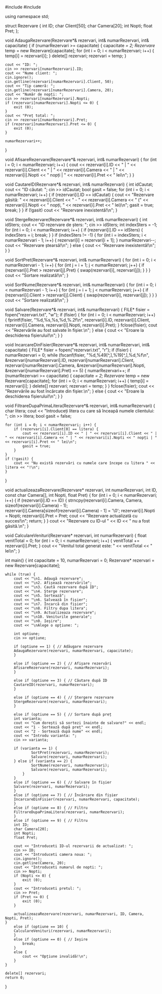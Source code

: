 #include <iostream> 
#include <cstring> 

using namespace std;

struct Rezervare {
    int ID;
    char Client[50];
    char Camera[20];
    int Nopti;
    float Pret;
};

void AdaugaRezervare(Rezervare*& rezervari, int& numarRezervari, int& capacitate) {
    if (numarRezervari >= capacitate) {
        capacitate *= 2;
        Rezervare* temp = new Rezervare[capacitate];
        for (int i = 0; i < numarRezervari; i++) {
            temp[i] = rezervari[i];
        }
        delete[] rezervari;
        rezervari = temp;
    }

    cout << "ID: ";
    cin >> rezervari[numarRezervari].ID;
    cout << "Nume client: ";
    cin.ignore();
    cin.getline(rezervari[numarRezervari].Client, 50);
    cout << "Tip cameră: ";
    cin.getline(rezervari[numarRezervari].Camera, 20);
    cout << "Număr de nopți: ";
    cin >> rezervari[numarRezervari].Nopti;
    if (rezervari[numarRezervari].Nopti <= 0) {
        exit (0);
    }
    cout << "Preț total: ";
    cin >> rezervari[numarRezervari].Pret;
    if (rezervari[numarRezervari].Pret <= 0) {
        exit (0);
    } 

    numarRezervari++;
}

void AfisareRezervare(Rezervare*& rezervari, int& numarRezervari) {
    for (int i = 0; i < numarRezervari; i++) {
                cout << rezervari[i].ID << " | " << rezervari[i].Client << " | " << rezervari[i].Camera << " | " << rezervari[i].Nopti << " nopți | " << rezervari[i].Pret << " lei\n";
            }
}

void CautareID(Rezervare*& rezervari, int& numarRezervari) {
    int idCautat;
            cout << "ID căutat: ";
            cin >> idCautat;
            bool gasit = false;
            for (int i = 0; i < numarRezervari; i++) {
                if (rezervari[i].ID == idCautat) {
                    cout << "Rezervare găsită: " << rezervari[i].Client << " - " << rezervari[i].Camera << " (" << rezervari[i].Nopti << " nopți, " << rezervari[i].Pret << " lei)\n";
                    gasit = true;
                    break;
                }
            }
            if (!gasit) cout << "Rezervare inexistentă!\n";
}

void StergeRezervare(Rezervare*& rezervari, int& numarRezervari) {
    int idSters;
            cout << "ID rezervare de șters: ";
            cin >> idSters;
            int indexSters = -1;
            for (int i = 0; i < numarRezervari; i++) {
                if (rezervari[i].ID == idSters) {
                    indexSters = i;
                    break;
                }
            }
            if (indexSters != -1) {
                for (int i = indexSters; i < numarRezervari - 1; i++) {
                    rezervari[i] = rezervari[i + 1];
                }
                numarRezervari--;
                cout << "Rezervare ștearsă!\n";
            }
            else {
                cout << "Rezervare inexistentă!\n";
            }
}

void SortPret(Rezervare*& rezervari, int& numarRezervari) {
    for (int i = 0; i < numarRezervari - 1; i++) {
                for (int j = i + 1; j < numarRezervari; j++) {
                    if (rezervari[i].Pret > rezervari[j].Pret) {
                        swap(rezervari[i], rezervari[j]);
                    }
                }
            }
            cout << "Sortare realizată!\n";
}

void SortNume(Rezervare*& rezervari, int& numarRezervari) {
    for (int i = 0; i < numarRezervari - 1; i++) {
                for (int j = i + 1; j < numarRezervari; j++) {
                    if (rezervari[i].Client > rezervari[j].Client) {
                        swap(rezervari[i], rezervari[j]);
                    }
                }
            }
            cout << "Sortare realizată!\n";
}

void Salvare(Rezervare*& rezervari, int& numarRezervari) {
    FILE* fisier = fopen("rezervari.txt", "w");
            if (fisier) {
                for (int i = 0; i < numarRezervari; i++) {
                    fprintf(fisier, "%d,%s,%s,%d,%.2f\n", rezervari[i].ID, rezervari[i].Client, rezervari[i].Camera, rezervari[i].Nopti, rezervari[i].Pret);
                }
                fclose(fisier);
                cout << "Rezervările au fost salvate în fișier.\n";
            }
            else {
                cout << "Eroare la deschiderea fișierului!\n";
            }
}

void IncarcareDinFisier(Rezervare*& rezervari, int& numarRezervari, int& capacitate) {
    FILE* fisier = fopen("rezervari.txt", "r");
            if (fisier) {
                numarRezervari = 0;
                while (fscanf(fisier, "%d,%49[^,],%19[^,],%d,%f\n", &rezervari[numarRezervari].ID, rezervari[numarRezervari].Client, rezervari[numarRezervari].Camera, &rezervari[numarRezervari].Nopti, &rezervari[numarRezervari].Pret) == 5) {
                    numarRezervari++;
                    if (numarRezervari >= capacitate) {
                        capacitate *= 2;
                        Rezervare* temp = new Rezervare[capacitate];
                        for (int i = 0; i < numarRezervari; i++) {
                            temp[i] = rezervari[i];
                        }
                        delete[] rezervari;
                        rezervari = temp;
                    }
                }
                fclose(fisier);
                cout << "Rezervările au fost încărcate din fișier.\n";
            }
            else {
                cout << "Eroare la deschiderea fișierului!\n";
            }
}

void FiltrareDupaPrimaLitera(Rezervare*& rezervari, int& numarRezervari) {
    char litera;
    cout << "Introduceți litera cu care să înceapă numele clientului: ";
    cin >> litera;
    bool gasit = false;

    for (int i = 0; i < numarRezervari; i++) {
        if (rezervari[i].Client[0] == litera) {
            cout << rezervari[i].ID << " | " << rezervari[i].Client << " | " << rezervari[i].Camera << " | " << rezervari[i].Nopti << " nopți | " << rezervari[i].Pret << " lei\n";
            gasit = true;
        }
    }
    if (!gasit) {
        cout << "Nu există rezervări cu numele care începe cu litera " << litera << "!\n";
    }
}

void actualizeazaRezervare(Rezervare* rezervari, int numarRezervari, int ID, const char Camera[], int Nopti, float Pret) {
    for (int i = 0; i < numarRezervari; i++) {
        if (rezervari[i].ID == ID) {
            strncpy(rezervari[i].Camera, Camera, sizeof(rezervari[i].Camera) - 1);
            rezervari[i].Camera[sizeof(rezervari[i].Camera) - 1] = '\0'; 
            rezervari[i].Nopti = Nopti;
            rezervari[i].Pret = Pret;
            cout << "Rezervare actualizată cu succes!\n";
            return;
        }
    }
    cout << "Rezervare cu ID-ul " << ID << " nu a fost găsită.\n";
}

void CalculareVenituri(Rezervare* rezervari, int numarRezervari) {
    float venitTotal = 0;
    for (int i = 0; i < numarRezervari; i++) {
        venitTotal += rezervari[i].Pret;
    }
    cout << "Venitul total generat este: " << venitTotal << " lei\n";
}

int main() {
    int capacitate = 10, numarRezervari = 0;
    Rezervare* rezervari = new Rezervare[capacitate];

    while (true) {
        cout << "\n1. Adaugă rezervare";
        cout << "\n2. Afișează rezervările";
        cout << "\n3. Caută rezervare după ID";
        cout << "\n4. Șterge rezervare";
        cout << "\n5. Sortează";
        cout << "\n6. Salvează în fișier";
        cout << "\n7. Încarcă din fișier";
        cout << "\n8. Filtru dupa litera";
        cout << "\n9. Actualizeaza rezervare";
        cout << "\n10. Veniturile generale";
        cout << "\n0. Ieșire";
        cout << "\nAlege o opțiune: ";

        int optiune;
        cin >> optiune;

        if (optiune == 1) { // Adăugare rezervare 
        AdaugaRezervare(rezervari, numarRezervari, capacitate);
        }

        else if (optiune == 2) { // Afișare rezervări 
        AfisareRezervare(rezervari, numarRezervari);
        }

        else if (optiune == 3) { // Căutare după ID 
        CautareID(rezervari, numarRezervari);
        }

        else if (optiune == 4) { // Ștergere rezervare 
        StergeRezervare(rezervari, numarRezervari);
        }

        else if (optiune == 5) { // Sortare după preț 
        int varianta;
        cout << "Cum dorești să sortezi înainte de salvare?" << endl;
        cout << "1 - Sortează după preț" << endl;
        cout << "2 - Sortează după nume" << endl;
        cout << "Introdu varianta: ";
        cin >> varianta;

        if (varianta == 1) {
                SortPret(rezervari, numarRezervari);
                Salvare(rezervari, numarRezervari);
        } else if (varianta == 2) {
                SortNume(rezervari, numarRezervari);
                Salvare(rezervari, numarRezervari);
            }
        }
        else if (optiune == 6) { // Salvare în fișier
        Salvare(rezervari, numarRezervari);
        }
        else if (optiune == 7) { // Încărcare din fișier 
        IncarcareDinFisier(rezervari, numarRezervari, capacitate);
        }
        else if (optiune == 8) { // Filtru
        FiltrareDupaPrimaLitera(rezervari, numarRezervari);
        }
        else if (optiune == 9) { // Filtru
        int ID;
        char Camera[20];
        int Nopti;
        float Pret;

        cout << "Introduceti ID-ul rezervarii de actualizat: ";
        cin >> ID;
        cout << "Introduceti camera noua: ";
        cin.ignore();  
        cin.getline(Camera, 20);
        cout << "Introduceti numarul de nopti: ";
        cin >> Nopti;
        if (Nopti <= 0) {
            exit (0);
        }
        cout << "Introduceti pretul: ";
        cin >> Pret;
        if (Pret <= 0) {
            exit (0);
        }

        actualizeazaRezervare(rezervari, numarRezervari, ID, Camera, Nopti, Pret);
    }
        else if (optiune == 10) {
        CalculareVenituri(rezervari, numarRezervari);
        }
        else if (optiune == 0) { // Ieșire 
            break;
        }
        else {
            cout << "Opțiune invalidă!\n";
        }
    }

    delete[] rezervari;
    return 0;
}
